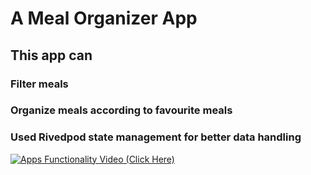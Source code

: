 # A Meal Organizer App
## This app can
### Filter meals
### Organize meals according to favourite meals
### Used Rivedpod state management for better data handling 


[![Apps Functionality Video (Click Here)](https://img.youtube.com/vi/YOUTUBE_VIDEO_ID_HERE/0.jpg)](https://www.youtube.com/watch?v=BjH4sLEl5zg)
